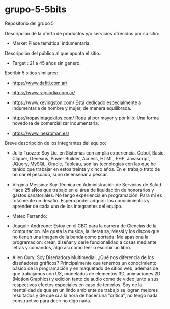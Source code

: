 # grupo-5-5bits
Repositorio del grupo 5

Descripción de la oferta de productos y/o servicios ofrecidos por su
sitio:
- Market Place temática: indumentaria. 

Descripción del público al que apunta el sitio.:
- Target : 21 a 45 años sin genero.

Escribir 5 sitios similares: 
- https://www.dafiti.com.ar/

- https://www.rapsodia.com.ar/

- https://www.kevingston.com/
    Está dedicado especialmente a indumentaria de hombre y mujer, de manera equilibrada.

- https://ropavintagekilos.com/
    Ropa al por mayor y por kilo. Una forma novedosa de comercializar indumentaria.

- https://www.inesroman.es/


Breve descripción de los integrantes del equipo:
- Julio Tuozzo:
    Soy Lic. en Sistemas con amplia experiencia. Cobol, Basic, Clipper, Genexus, Power Builder, Access, HTML, PHP, Javascript, JQuery, MySQL, Oracle, Tableau, son las tecnologías con las que he tenido que trabajar en estos treinta y cinco años. En el trabajo trato de no dar el pescado, si no de enseñar a pescar.

- Virginia Messina: 
    Soy Técnica en Administración de Servicios de Salud. Hace 25 aÑos que trabajo en el área de liquidación de honorarios y gastos sanatoriales.
    No tengo experiencia en programación. Para mí es totalmente un desafío. Espero poder adquirir los conocimientos y aprender de cada uno de los integrantes del equipo.
    
- Mateo Ferrando:
- Joaquin Andreone: Estoy en el CBC para la carrera de Ciencias de la computacion. Me gusta la musica, la literatura, Messi y los discos que no tienen una imagen de la banda como portada. Me apasiona la programacion: crear, diseñar y darle funcionalidad a cosas mediante letras y comandos, algo asi como leer o escribir un libro.

- Ailen Cury:
    Soy Diseñadora Multimedial, ¿Qué nos diferencia de los diseñadores gráficos? Principalmente que tenemos un conocimiento básico de la programación y en maquetado de sitios web, además de que trabajamos con UX, modelados de elementos 3D, animaciones 2D (Motion Graphics) y edición tanto de audio como de video junto a sus respectivos efectos especiales en caso de tenerlos. Soy de la mentalidad de que en un lindo ambiente de trabajo se logran mejores resultados y de que si a la hora de hacer una "critica", no tengo nada constructivo para decir no digo nada.

